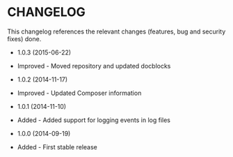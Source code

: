 CHANGELOG
=========

This changelog references the relevant changes (features, bug and security fixes) done.

* 1.0.3 (2015-06-22)
 * Improved - Moved repository and updated docblocks

* 1.0.2 (2014-11-17)
 * Improved - Updated Composer information

* 1.0.1 (2014-11-10)
 * Added - Added support for logging events in log files

* 1.0.0 (2014-09-19)
 * Added - First stable release
